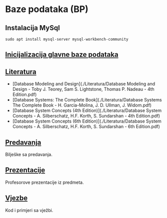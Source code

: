 Baze podataka (BP)
==================

## Instalacija MySql
`sudo apt install mysql-server mysql-workbench-community`

## [Inicijalizacija glavne baze podataka](./Vjezbe/init/)

## [Literatura](./Literatura)
- [Database Modeling and Design](./Literatura/Database Modeling and Design - Toby J. Teorey, Sam S. Lightstone, Thomas P. Nadeau - 4th Edition.pdf)
- [Database Systems: The Complete Book](./Literatura/Database Systems The Complete Book - H. Garcia-Molina, J. D. Ullman, J. Widom.pdf)
- [Database System Concepts (4th Edition)](./Literatura/Database System Concepts - A. Silberschatz, H.F. Korth, S. Sundarshan - 4th Edition.pdf)
- [Database System Concepts (6th Edition)](./Literatura/Database System Concepts - A. Silberschatz, H.F. Korth, S. Sundarshan - 6th Edition.pdf)

## [Predavanja](./Predavanja)
Bilješke sa predavanja.

## [Prezentacije](./Prezentacije)
Profesorove prezentacije iz predmeta.

## [Vjezbe](./Vjezbe)
Kod i primjeri sa vježbi.
